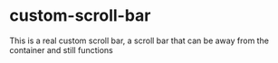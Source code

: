 # custom-scroll-bar
This is a real custom scroll bar, a scroll bar that can be away from the container and still functions
